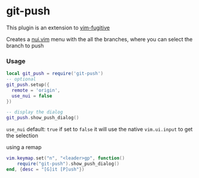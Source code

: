 # git-push
This plugin is an extension to [vim-fugitive](https://github.com/tpope/vim-fugitive)

Creates a [nui.vim](https://github.com/MunifTanjim/nui.nvim) menu with the all the branches, where you can select the branch to push


### Usage

```lua
local git_push = require('git-push')
-- optional
git_push.setup({
  remote = 'origin',
  use_nui = false
})

-- display the dialog
git_push.show_push_dialog()
```

`use_nui` default: `true` if set to `false` it will use the native `vim.ui.input` to get the selection

using a remap

```lua
vim.keymap.set("n", "<leader>gp", function()
    require("git-push").show_push_dialog()
end, {desc = "[G]it [P]ush"})
```

